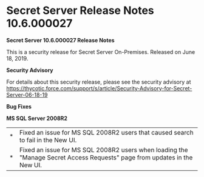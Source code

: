 [title]: # (Secret Server Release Notes 10.6.000027)
[tags]: # (Release Notes)
[priority]: #
[display]: # (search,content,print)

# Secret Server Release Notes 10.6.000027

**Secret Server 10.6.000027 Release Notes**

This is a security release for Secret Server On-Premises. Released on June 18, 2019.

**Security Advisory**

For details about this security release, please see the security advisory at https://thycotic.force.com/support/s/article/Security-Advisory-for-Secret-Server-06-18-19

**Bug Fixes**

**MS SQL Server 2008R2**

|      |                                                                              |
| ---- | ------------------------------------------------------------ |
| *    | Fixed an issue for MS SQL 2008R2 users that caused search  to fail in the New UI. |
| *    | Fixed an issue for MS SQL 2008R2 users when loading the  "Manage Secret Access Requests" page from updates in the New UI. |

